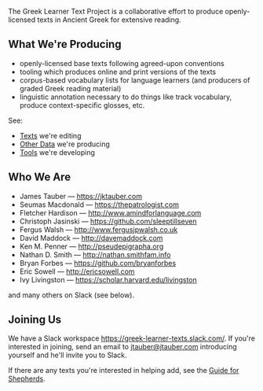 
The Greek Learner Text Project is a collaborative effort to produce openly-licensed texts in Ancient Greek for extensive reading.

## What We're Producing

* openly-licensed base texts following agreed-upon conventions
* tooling which produces online and print versions of the texts
* corpus-based vocabulary lists for language learners (and producers of graded Greek reading material)
* linguistic annotation necessary to do things like track vocabulary, produce context-specific glosses, etc.

See:

* [Texts](https://greek-learner-texts.org/texts/) we're editing
* [Other Data](https://greek-learner-texts.org/other_data/) we're producing
* [Tools](https://greek-learner-texts.org/tools/) we're developing

## Who We Are

* James Tauber — <https://jktauber.com>
* Seumas Macdonald — <https://thepatrologist.com>
* Fletcher Hardison — <http://www.amindforlanguage.com>
* Christoph Jasinski — <https://github.com/sleeptillseven>
* Fergus Walsh — <http://www.fergusjpwalsh.co.uk>
* David Maddock — <http://davemaddock.com>
* Ken M. Penner — <http://pseudepigrapha.org>
* Nathan D. Smith — <http://nathan.smithfam.info>
* Bryan Forbes — <https://github.com/bryanforbes>
* Eric Sowell — <http://ericsowell.com>
* Ivy Livingston — <https://scholar.harvard.edu/livingston>

and many others on Slack (see below).

## Joining Us

We have a Slack workspace <https://greek-learner-texts.slack.com/>. If you're interested in joining, send an email to jtauber@jtauber.com introducing yourself and he'll invite you to Slack.

If there are any texts you're interested in helping add, see the [Guide for Shepherds](https://greek-learner-texts.github.io/guide_for_shepherds/). 
